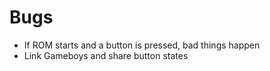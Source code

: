 # Bugs

- If ROM starts and a button is pressed, bad things happen
- Link Gameboys and share button states
